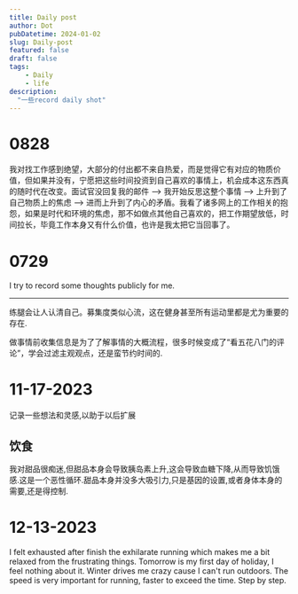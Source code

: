 ```yaml
---
title: Daily post
author: Dot
pubDatetime: 2024-01-02
slug: Daily-post
featured: false
draft: false
tags:
    - Daily
    - life
description:
  "一些record daily shot"
---
```


# 0828

我对找工作感到绝望，大部分的付出都不来自热爱，而是觉得它有对应的物质价值，但如果并没有，宁愿把这些时间投资到自己喜欢的事情上，机会成本这东西真的随时代在改变。面试官没回复我的邮件 --> 我开始反思这整个事情 --> 上升到了自己物质上的焦虑 --> 进而上升到了内心的矛盾。我看了诸多网上的工作相关的抱怨，如果是时代和环境的焦虑，那不如做点其他自己喜欢的，把工作期望放低，时间拉长，毕竟工作本身又有什么价值，也许是我太把它当回事了。

# 0729

I try to record some thoughts publicly for me.

---

练腿会让人认清自己。募集度类似心流，这在健身甚至所有运动里都是尤为重要的存在.

做事情前收集信息是为了了解事情的大概流程，很多时候变成了“看五花八门的评论”，学会过滤主观观点，还是蛮节约时间的.

# 11-17-2023

记录一些想法和灵感,以助于以后扩展

## 饮食

我对甜品很痴迷,但甜品本身会导致胰岛素上升,这会导致血糖下降,从而导致饥饿感.这是一个恶性循环.甜品本身并没多大吸引力,只是基因的设置,或者身体本身的需要,还是得控制.

# 12-13-2023

I felt exhausted after finish the exhilarate running which makes me a bit relaxed from the frustrating things. 
Tomorrow is my first day of holiday, I feel nothing about it. 
Winter drives me crazy cause I can't run outdoors. The speed is very important for running, faster to exceed the time.
Step by step. 

